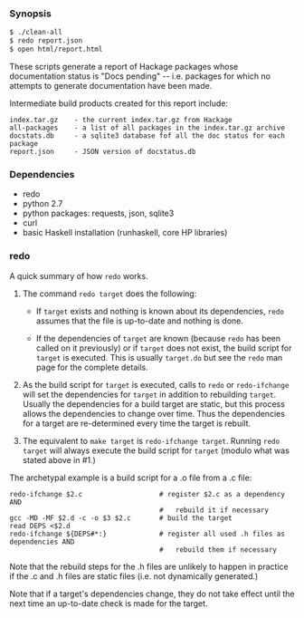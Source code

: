 
### Synopsis

```sh
$ ./clean-all
$ redo report.json
$ open html/report.html
```

These scripts generate a report of Hackage packages whose documentation
status is "Docs pending" -- i.e. packages for which no attempts to
generate documentation have been made.

Intermediate build products created for this report include:

    index.tar.gz    - the current index.tar.gz from Hackage
    all-packages    - a list of all packages in the index.tar.gz archive
    docstats.db     - a sqlite3 database fof all the doc status for each package
    report.json     - JSON version of docstatus.db

### Dependencies

- redo
- python 2.7
- python packages: requests, json, sqlite3
- curl
- basic Haskell installation (runhaskell, core HP libraries)

### redo

A quick summary of how `redo` works.

1. The command `redo target` does the following:

    - If `target` exists and nothing is known about its dependencies, `redo` assumes that the file is up-to-date and nothing is done.

    - If the dependencies of `target` are known (because `redo` has been called on it previously) or if `target` does not exist, the build script for `target` is executed. This is usually `target.do` but see the `redo` man page for the complete details.

2. As the build script for `target` is executed, calls to `redo` or `redo-ifchange` will set the dependencies for `target` in
addition to rebuilding `target`. Usually the dependencies for a build target are static, but this process allows the
dependencies to change over time. Thus the dependencies for a target are re-determined every time the target is rebuilt.

3. The equivalent to `make target` is `redo-ifchange target`. Running `redo target` will always execute the build script for `target` (modulo what was stated above in #1.)

The archetypal example is a build script for a .o file from a .c file:

    redo-ifchange $2.c                   # register $2.c as a dependency AND
                                         #   rebuild it if necessary
    gcc -MD -MF $2.d -c -o $3 $2.c       # build the target
    read DEPS <$2.d                      
    redo-ifchange ${DEPS#*:}             # register all used .h files as dependencies AND
                                         #   rebuild them if necessary

Note that the rebuild steps for the .h files are unlikely to happen in practice
if the .c and .h files are static files (i.e. not dynamically generated.)

Note that if a target's dependencies change, they do not take effect until the next
time an up-to-date check is made for the target.
